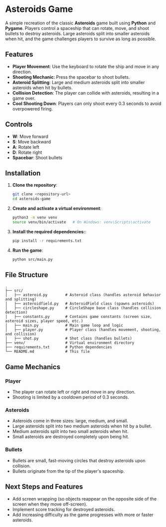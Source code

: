 # Asteroids Game

A simple recreation of the classic **Asteroids** game built using **Python** and **Pygame**. Players control a spaceship that can rotate, move, and shoot bullets to destroy asteroids. Large asteroids split into smaller asteroids when hit, and the game challenges players to survive as long as possible.

## Features

- **Player Movement**: Use the keyboard to rotate the ship and move in any direction.
- **Shooting Mechanic**: Press the spacebar to shoot bullets.
- **Asteroid Splitting**: Large and medium asteroids split into smaller asteroids when hit by bullets.
- **Collision Detection**: The player can collide with asteroids, resulting in a game over.
- **Cool Shooting Down**: Players can only shoot every 0.3 seconds to avoid overpowered firing.

## Controls

- **W**: Move forward
- **S**: Move backward
- **A**: Rotate left
- **D**: Rotate right
- **Spacebar**: Shoot bullets

## Installation

1. **Clone the repository**:

   ```bash
   git clone <repository-url>
   cd asteroids-game
    ```
2. **Create and activate a virtual environment**:
    ```bash
    python3 -m venv venv
    source venv/bin/activate   # On Windows: venv\Scripts\activate
    ```
3. **Install the required dependencies:**:
    ```bash
    pip install -r requirements.txt
    ```
4. **Run the game**:
    ```bash
    python src/main.py
    ```

## File Structure
```
.
├── src/
│   ├── asteroid.py        # Asteroid class (handles asteroid behavior and splitting)
│   ├── asteroidfield.py   # AsteroidField class (spawns asteroids)
│   ├── circleshape.py     # CircleShape base class (handles collision detection)
│   ├── constants.py       # Contains game constants (screen size, asteroid sizes, player speed, etc.)
│   ├── main.py            # Main game loop and logic
│   ├── player.py          # Player class (handles movement, shooting, and collision)
│   ├── shot.py            # Shot class (handles bullets)
├── venv/                  # Virtual environment directory
├── requirements.txt       # Python dependencies
└── README.md              # This file
```

## Game Mechanics

### Player
- The player can rotate left or right and move in any direction.
- Shooting is limited by a cooldown period of 0.3 seconds.

### Asteroids
- Asteroids come in three sizes: large, medium, and small.
- Large asteroids split into two medium asteroids when hit by a bullet.
- Medium asteroids split into two small asteroids when hit.
- Small asteroids are destroyed completely upon being hit.

### Bullets
- Bullets are small, fast-moving circles that destroy asteroids upon collision.
- Bullets originate from the tip of the player's spaceship.

## Next Steps and Features
- Add screen wrapping (so objects reappear on the opposite side of the screen when they move off-screen).
- Implement score tracking for destroyed asteroids.
- Add increasing difficulty as the game progresses with more or faster asteroids.


